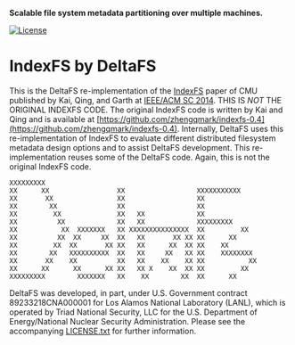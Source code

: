 **Scalable file system metadata partitioning over multiple machines.**

[![License](https://img.shields.io/badge/license-New%20BSD-blue.svg)](LICENSE.txt)

IndexFS by DeltaFS
=======

This is the DeltaFS re-implementation of the [IndexFS](https://dl.acm.org/citation.cfm?id=2683620) paper of CMU published by Kai, Qing, and Garth at [IEEE/ACM SC 2014](http://sc14.supercomputing.org/). THIS IS *NOT* THE ORIGINAL INDEXFS CODE. The original IndexFS code is written by Kai and Qing and is available at [https://github.com/zhengqmark/indexfs-0.4](https://github.com/zhengqmark/indexfs-0.4). Internally, DeltaFS uses this re-implementation of IndexFS to evaluate different distributed filesystem metadata design options and to assist DeltaFS development. This re-implementation reuses some of the DeltaFS code. Again, this is not the original IndexFS code.

```
XXXXXXXXX
XX      XX                 XX                  XXXXXXXXXXX
XX       XX                XX                  XX
XX        XX               XX                  XX
XX         XX              XX   XX             XX
XX          XX             XX   XX             XXXXXXXXX
XX           XX  XXXXXXX   XX XXXXXXXXXXXXXXX  XX         XX
XX          XX  XX     XX  XX   XX       XX XX XX      XX
XX         XX  XX       XX XX   XX      XX  XX XX    XX
XX        XX   XXXXXXXXXX  XX   XX     XX   XX XX    XXXXXXXX
XX       XX    XX          XX   XX    XX    XX XX           XX
XX      XX      XX      XX XX   XX X    XX  XX XX         XX
XXXXXXXXX        XXXXXXX   XX    XX        XX  XX      XX
```

DeltaFS was developed, in part, under U.S. Government contract 89233218CNA000001 for Los Alamos National Laboratory (LANL), which is operated by Triad National Security, LLC for the U.S. Department of Energy/National Nuclear Security Administration. Please see the accompanying [LICENSE.txt](LICENSE.txt) for further information.
